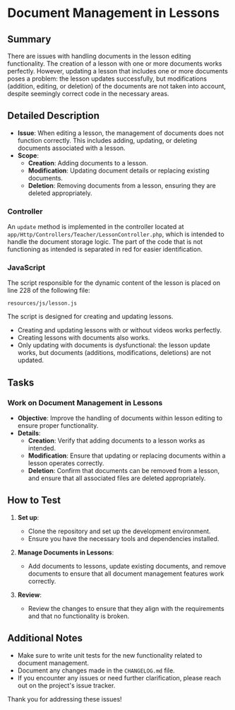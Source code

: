 # Document Management in Lessons

## Summary

There are issues with handling documents in the lesson editing functionality. The creation of a lesson with one or more documents works perfectly. However, updating a lesson that includes one or more documents poses a problem: the lesson updates successfully, but modifications (addition, editing, or deletion) of the documents are not taken into account, despite seemingly correct code in the necessary areas.

## Detailed Description

- **Issue**: When editing a lesson, the management of documents does not function correctly. This includes adding, updating, or deleting documents associated with a lesson.
- **Scope**:
  - **Creation**: Adding documents to a lesson.
  - **Modification**: Updating document details or replacing existing documents.
  - **Deletion**: Removing documents from a lesson, ensuring they are deleted appropriately.

### Controller

An `update` method is implemented in the controller located at `app/Http/Controllers/Teacher/LessonController.php`, which is intended to handle the document storage logic.
The part of the code that is not functioning as intended is separated in red for easier identification.

### JavaScript

The script responsible for the dynamic content of the lesson is placed on line 228 of the following file:

`resources/js/lesson.js`

The script is designed for creating and updating lessons.

- Creating and updating lessons with or without videos works perfectly.
- Creating lessons with documents also works.
- Only updating with documents is dysfunctional: the lesson update works, but documents (additions, modifications, deletions) are not updated.

## Tasks

### Work on Document Management in Lessons

- **Objective**: Improve the handling of documents within lesson editing to ensure proper functionality.
- **Details**:
  - **Creation**: Verify that adding documents to a lesson works as intended.
  - **Modification**: Ensure that updating or replacing documents within a lesson operates correctly.
  - **Deletion**: Confirm that documents can be removed from a lesson, and ensure that all associated files are deleted appropriately.

## How to Test

1. **Set up**:
   - Clone the repository and set up the development environment.
   - Ensure you have the necessary tools and dependencies installed.

2. **Manage Documents in Lessons**:
   - Add documents to lessons, update existing documents, and remove documents to ensure that all document management features work correctly.

3. **Review**:
   - Review the changes to ensure that they align with the requirements and that no functionality is broken.

## Additional Notes

- Make sure to write unit tests for the new functionality related to document management.
- Document any changes made in the `CHANGELOG.md` file.
- If you encounter any issues or need further clarification, please reach out on the project's issue tracker.

Thank you for addressing these issues!

